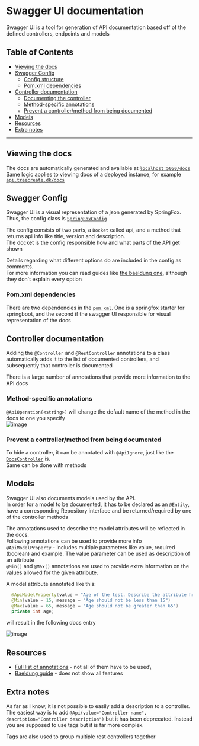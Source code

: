 # Swagger UI documentation

Swagger UI is a tool for generation of API documentation based off of the defined controllers, endpoints and models

## Table of Contents

- [Viewing the docs](#viewing-the-docs)
- [Swagger Config](#swagger-config)
  - [Config structure](#swagger-config)
  - [Pom.xml dependencies](#pom.xml-dependencies)
- [Controller documentation](#controller-documentation)
  - [Documenting the controller](#controller-documentation)
  - [Method-specific annotations](#method-specific-annotations)
  - [Prevent a controller/method from being documented](#prevent-a-controller/method-from-being-documented)
- [Models](#models)
- [Resources](#resources)
- [Extra notes](#extra-notes)

---

## Viewing the docs

The docs are automatically generated and available at [`localhost:5050/docs`](localhost:5050/docs)\
Same logic applies to viewing docs of a deployed instance, for example [`api.treecreate.dk/docs`](api.treecreate.dk/docs)

## Swagger Config

Swagger UI is a visual representation of a json generated by SpringFox. Thus, the config class is [`SpringFoxConfig`](../apps/api/src/main/java/dk/treecreate/api/config/SpringFoxConfig.java)

The config consists of two parts, a `Docket` called api, and a method that returns api info like title, version and description.\
The docket is the config responsible how and what parts of the API get shown

Details regarding what different options do are included in the config as comments.\
For more information you can read guides like [the baeldung one](https://www.baeldung.com/swagger-2-documentation-for-spring-rest-api), although they don't explain every option

### Pom.xml dependencies

There are two dependencies in the [`pom.xml`](../apps/api/pom.xml). One is a springfox starter for springboot, and the second if the swagger UI responsible for visual representation of the docs

## Controller documentation

Adding the `@Controller` and `@RestController` annotations to a class automatically adds it to the list of documented controllers, and subsequently that controller is documented

There is a large number of annotations that provide more information to the API docs

### Method-specific annotations

`@ApiOperation(<string>)` will change the default name of the method in the docs to one you specify\
![image](https://user-images.githubusercontent.com/22862227/110999598-e8387a00-8380-11eb-840a-963ab45c7766.png)

### Prevent a controller/method from being documented

To hide a controller, it can be annotated with `@ApiIgnore`, just like the [`DocsController`](../apps/api/src/main/java/dk/treecreate/api/docs/DocsController.java) is.\
Same can be done with methods

## Models

Swagger UI also documents models used by the API.\
In order for a model to be documented, it has to be declared as an `@Entity`, have a corresponding Repository interface and be returned/required by one of the controller methods

The annotations used to describe the model attributes will be reflected in the docs.\
Following annotations can be used to provide more info\
`@ApiModelProperty` - includes multiple parameters like value, required (boolean) and example. The value parameter can be used as description of an attribute\
`@Min()` and `@Max()` annotations are used to provide extra information on the values allowed for the given attribute.

A model attribute annotated like this:

```java
  @ApiModelProperty(value = "Age of the test. Describe the attribute here")
  @Min(value = 15, message = "Age should not be less than 15")
  @Max(value = 65, message = "Age should not be greater than 65")
  private int age;
```

will result in the following docs entry

![image](https://user-images.githubusercontent.com/22862227/111000195-e58a5480-8381-11eb-82ca-61af52574b9a.png)

## Resources

- [Full list of annotations](https://github.com/swagger-api/swagger-core/wiki/Annotations-1.5.X) - not all of them have to be used\
- [Baeldung guide](https://www.baeldung.com/swagger-2-documentation-for-spring-rest-api) - does not show all features

## Extra notes

As far as I know, it is not possible to easily add a description to a controller.\
The easiest way is to add `@Api(value="Controller name", description="Controller description")` but it has been deprecated. Instead you are supposed to use tags but it is far more complex.

Tags are also used to group multiple rest controllers together
